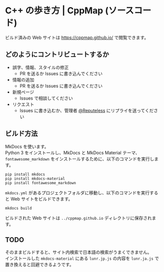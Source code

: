 # C++ の歩き方 | CppMap (ソースコード)

ビルド済みの Web サイトは https://cppmap.github.io/ で閲覧できます。

## どのようにコントリビュートするか

- 誤字、情報、スタイルの修正
    - PR を送るか Issues に書き込んでください 
- 情報の追加
    - PR を送るか Issues に書き込んでください 
- 新規ページ
    - Issues で相談してください
- リクエスト
    - Issues に書き込むか、管理者 [@Reputeless](https://twitter.com/Reputeless) にリプライを送ってください

## ビルド方法
MkDocs を使います。  
Python 3 をインストールし、MkDocs と MkDocs Material テーマ、`fontawesome_markdown` をインストールするために、以下のコマンドを実行します。
```
pip install mkdocs
pip install mkdocs-material
pip install fontawesome_markdown
```
`mkdocs.yml` があるプロジェクトフォルダに移動し、以下のコマンドを実行すると Web サイトをビルドできます。
```
mkdocs build
```
ビルドされた Web サイトは `../cppmap.github.io` ディレクトリに保存されます。

## TODO
そのままビルドすると、サイト内検索で日本語の検索がうまくできません。  
インストールした `mkdocs-material` にある `lunr.jp.js` の内容を `lunr.ja.js` で置き換えると回避できるようです。
